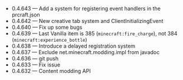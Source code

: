 + 0.4.643 &mdash; Add a system for registering event handlers in the prcraft.json
+ 0.4.642 &mdash; New creative tab system and ClientInitializingEvent
+ 0.4.640 &mdash; Fix up some bugs
+ 0.4.639 &mdash; Last Vanilla item is 385 (`minecraft:fire_charge`), not 384 (`minecraft:experience_bottle`)
+ 0.4.638 &mdash; Introduce a delayed registration system
+ 0.4.637 &mdash; Exclude net.minecraft.modding.impl from javadoc
+ 0.4.636 &mdash; git push
+ 0.4.633 &mdash; Fix issue
+ 0.4.632 &mdash; Content modding API
